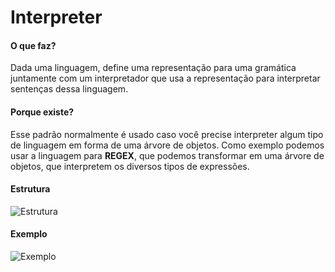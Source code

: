 # Interpreter

#### O que faz?

Dada uma linguagem, define uma representação para uma gramática
juntamente com um interpretador que usa a representação para
interpretar sentenças dessa linguagem.

#### Porque existe?

Esse padrão normalmente é usado caso você precise interpreter
algum tipo de linguagem em forma de uma árvore de objetos.
Como exemplo podemos usar a linguagem para **REGEX**, que podemos
transformar em uma árvore de objetos, que interpretem os diversos
tipos de expressões.

#### Estrutura

![Estrutura](https://i.ibb.co/xSRVdv8/estrutura-interpreter.png)

#### Exemplo

![Exemplo](https://i.ibb.co/S70xDjQ/exemplo-interpreter.png)